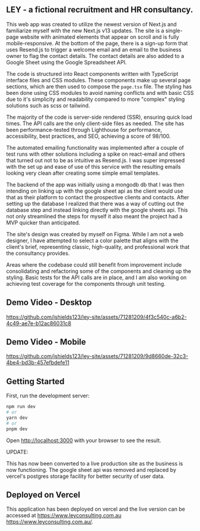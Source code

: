 ## LEY - a fictional recruitment and HR consultancy.

This web app was created to utilize the newest version of Next.js and familiarize myself with the new Next.js v13 updates. The site is a single-page website with animated elements that appear on scroll and is fully mobile-responsive. At the bottom of the page, there is a sign-up form that uses Resend.js to trigger a welcome email and an email to the business owner to flag the contact details. The contact details are also added to a Google Sheet using the Google Spreadsheet API.

The code is structured into React components written with TypeScript interface files and CSS modules. These components make up several page sections, which are then used to compose the `page.tsx` file. The styling has been done using CSS modules to avoid naming conflicts and with basic CSS due to it's simplicity and readability compared to more "complex" styling solutions such as scss or tailwind.

The majority of the code is server-side rendered (SSR), ensuring quick load times. The API calls are the only client-side files as needed. The site has been performance-tested through Lighthouse for performance, accessibility, best practices, and SEO, achieving a score of 98/100.

The automated emailing functionality was implemented after a couple of test runs with other solutions including a spike on react-email and others that turned out not to be as intuitive as Resend.js. I was super impressed with the set up and ease of use of this service with the resulting emails looking very clean after creating some simple email templates.

The backend of the app was initially using a mongodb db that I was then intending on linking up with the google sheet api as the client would use that as their platform to contact the prospective clients and contacts. After setting up the database I realized that there was a way of cutting out the database step and instead linking directly with the google sheets api. This not only streamlined the steps for myself it also meant the project had a MVP quicker than anticipated.

The site's design was created by myself on Figma. While I am not a web designer, I have attempted to select a color palette that aligns with the client's brief, representing classic, high-quality, and professional work that the consultancy provides.

Areas where the codebase could still benefit from improvement include consolidating and refactoring some of the components and cleaning up the styling. Basic tests for the API calls are in place, and I am also working on achieving test coverage for the components through unit testing.

## Demo Video - Desktop

https://github.com/jshields123/ley-site/assets/71281209/4f3c540c-a6b2-4c49-ae7e-b12ac86031c8

## Demo Video - Mobile

https://github.com/jshields123/ley-site/assets/71281209/9d8660de-32c3-4be4-bd3b-457efbdefe11

## Getting Started

First, run the development server:

```bash
npm run dev
# or
yarn dev
# or
pnpm dev
```

Open [http://localhost:3000](http://localhost:3000) with your browser to see the result.

UPDATE:

This has now been converted to a live production site as the business is now functioning. The google sheet api was removed and replaced by vercel's postgres storage facility for better security of user data.

## Deployed on Vercel

This application has been deployed on vercel and the live version can be accessed at [https://www.leyconsulting.com.au ](https://www.leyconsulting.com.au/)https://www.leyconsulting.com.au/.
